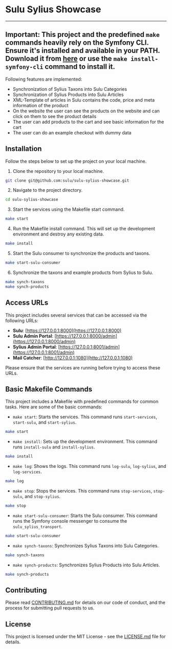 # Sulu Sylius Showcase

---
**Important:** This project and the predefined `make` commands heavily rely on the Symfony CLI. Ensure it's installed
and available in your PATH. Download it from [here](https://symfony.com/download) or use the `make install-symfony-cli`
command to install it.
---

Following features are implemented:

* Synchronization of Sylius Taxons into Sulu Categories
* Synchronization of Sylius Products into Sulu Articles
* XML-Template of articles in Sulu contains the code, price and meta information of the product
* On the website the user can see the products on the website and can click on them to see the product details
* The user can add products to the cart and see basic information for the cart
* The user can do an example checkout with dummy data

## Installation

Follow the steps below to set up the project on your local machine.

1. Clone the repository to your local machine.

```bash
git clone git@github.com:sulu/sulu-sylius-showcase.git
```

2. Navigate to the project directory.

```bash
cd sulu-sylius-showcase
```

3. Start the services using the Makefile start command.

```bash
make start
```

4. Run the Makefile install command. This will set up the development environment and destroy any existing data.

```bash
make install
```

5. Start the Sulu consumer to synchronize the products and taxons.

```bash
make start-sulu-consumer
```

6. Synchronize the taxons and example products from Sylius to Sulu.

```bash
make synch-taxons
make synch-products
```

## Access URLs

This project includes several services that can be accessed via the following URLs:

- **Sulu**: [https://127.0.0.1:8000](https://127.0.0.1:8000)
- **Sulu Admin Portal**: [https://127.0.0.1:8000/admin](https://127.0.0.1:8000/admin)
- **Sylius Admin Portal**: [https://127.0.0.1:8001/admin](https://127.0.0.1:8001/admin)
- **Mail Catcher**: [http://127.0.0.1:1080](http://127.0.0.1:1080)

Please ensure that the services are running before trying to access these URLs.

## Basic Makefile Commands

This project includes a Makefile with predefined commands for common tasks. Here are some of the basic commands:

- `make start`: Starts the services. This command runs `start-services`, `start-sulu`, and `start-sylius`.

```bash
make start
```

- `make install`: Sets up the development environment. This command runs `install-sulu` and `install-sylius`.

```bash
make install
```

- `make log`: Shows the logs. This command runs `log-sulu`, `log-sylius`, and `log-services`.

```bash
make log
```

- `make stop`: Stops the services. This command runs `stop-services`, `stop-sulu`, and `stop-sylius`.

```bash
make stop
```
- `make start-sulu-consumer`: Starts the Sulu consumer. This command runs the Symfony console messenger to consume the `sulu_sylius_transport`.

```bash
make start-sulu-consumer
```

- `make synch-taxons`: Synchronizes Sylius Taxons into Sulu Categories.

```bash
make synch-taxons
```

- `make synch-products`: Synchronizes Sylius Products into Sulu Articles.

```bash
make synch-products
```

## Contributing

Please read [CONTRIBUTING.md](CONTRIBUTING.md) for details on our code of conduct, and the process for submitting pull requests to
us.

## License

This project is licensed under the MIT License - see the [LICENSE.md](LICENSE.md) file for details.
